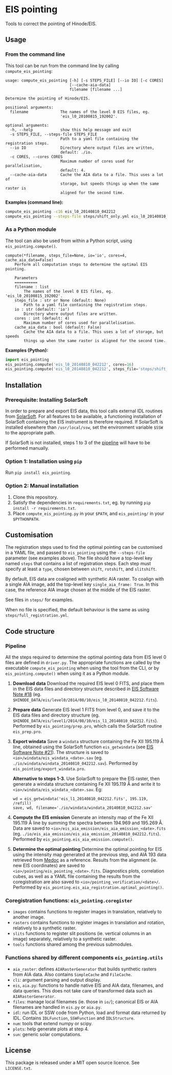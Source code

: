 # EIS pointing

Tools to correct the pointing of Hinode/EIS.

## Usage

### From the command line

This tool can be run from the command line by calling
`compute_eis_pointing`:

~~~
usage: compute_eis_pointing [-h] [-s STEPS_FILE] [--io IO] [-c CORES]
                            [--cache-aia-data]
                            filename [filename ...]

Determine the pointing of Hinode/EIS.

positional arguments:
  filename              The names of the level 0 EIS files, eg.
                        'eis_l0_20100815_192002'.

optional arguments:
  -h, --help            show this help message and exit
  -s STEPS_FILE, --steps-file STEPS_FILE
                        Path to a yaml file containing the registration steps.
  --io IO               Directory where output files are written,
                        default: ./io.
  -c CORES, --cores CORES
                        Maximum number of cores used for parallelisation,
                        default: 4.
  --cache-aia-data      Cache the AIA data to a file. This uses a lot of
                        storage, but speeds things up when the same raster is
                        aligned for the second time.
~~~

**Examples (command line):**

~~~bash
compute_eis_pointing -c16 eis_l0_20140810_042212
compute_eis_pointing --steps-file steps/shift_only.yml eis_l0_20140810_042212
~~~

### As a Python module

The tool can also be used from within a Python script, using
`eis_pointing.compute()`.

~~~
compute(*filename, steps_file=None, io='io', cores=4, cache_aia_data=False)
    Perform all computation steps to determine the optimal EIS pointing.

    Parameters
    ==========
    filename : list
        The names of the level 0 EIS files, eg. 'eis_l0_20100815_192002'.
    steps_file : str or None (default: None)
        Path to a yaml file containing the registration steps.
    io : str (default: 'io')
        Directory where output files are written.
    cores : int (default: 4)
        Maximum number of cores used for parallelisation.
    cache_aia_data : bool (default: False)
        Cache the AIA data to a file. This uses a lot of storage, but speeds
        things up when the same raster is aligned for the second time.
~~~

**Examples (Python):**

~~~python
import eis_pointing
eis_pointing.compute('eis_l0_20140810_042212', cores=16)
eis_pointing.compute('eis_l0_20140810_042212', steps_file='steps/shift_only.yml')
~~~

## Installation

### Prerequisite: Installing SolarSoft

In order to prepare and export EIS data, this tool calls external IDL routines
from [SolarSoft]. For all features to be available, a functioning installation
of SolarSoft containing the EIS instrument is therefore required. If SolarSoft
is installed elsewhere than `/usr/local/ssw`, set the environment variable
`$SSW` to the appropriate path.

If SolarSoft is not installed, steps 1 to 3 of the [pipeline](#pipeline) will
have to be performed manually.

### Option 1: Installation using `pip`

Run `pip install eis_pointing`.

### Option 2: Manual installation

1. Clone this repository.
2. Satisfy the dependencies in `requirements.txt`, eg. by running
   `pip install -r requirements.txt`.
3. Place `compute_eis_pointing.py` in your `$PATH`, and
   `eis_pointing/` in your `$PYTHONPATH`.

[SolarSoft]: http://www.ascl.net/1208.013
[pySitools2]: http://medocias.github.io/pySitools2_1.0/

## Customisation

The registration steps used to find the optimal pointing can be customised in a
YAML file, and passed to `eis_pointing` using the `--steps-file` parameter (see
examples above). The file should have a top-level key named `steps` that
contains a list of registration steps. Each step must specify at least a
`type`, chosen between `shift`, `rotshift`, and `slitshift`.

By default, EIS data are coaligned with synthetic AIA raster. To coalign with a
single AIA image, add the top-level key `single_aia_frame: True`. In this case,
the reference AIA image chosen at the middle of the EIS raster.

See files in `steps/` for examples.

When no file is specified, the default behaviour is the same as using
`steps/full_registration.yml`.

## Code structure

### Pipeline

All the steps required to determine the optimal pointing data from EIS level 0
files are defined in `driver.py`. The appropriate functions are called by the
executable `compute_eis_pointing` when using the tool from the CLI, or by
`eis_pointing.compute()` when using it as a Python module.

1. **Download data** Download the required EIS level 0 FITS,
   and place them in the EIS data files and directory structure
   described in [EIS Software Note #18][swn18]
   (eg.  `$HINODE_DATA/eis/level0/2014/08/10/eis_l0_20140810_042212.fits`).

2. **Prepare data** Generate EIS level 1 FITS from level 0, and save it to the
   EIS data files and directory structure
   (eg. `$HINODE_DATA/eis/level1/2014/08/10/eis_l1_20140810_042212.fits`).
   Performed by `eis_pointing/prep.pro`, which calls the SolarSoft routine
   `eis_prep.pro`.

3. **Export windata** Save a `windata` structure containing the
   Fe XII 195.119 Å line, obtained using the SolarSoft function
   `eis_getwindata` (see [EIS Software Note #21][swn21]).
   The structure is saved to `<io>/windata/eis_windata_<date>.sav`
   (eg. `./io/windata/windata_20140810_042212.sav`).
   Performed by `eis_pointing/export_windata.pro`.

   **Alternative to steps 1-3.** Use SolarSoft to prepare the EIS raster,
   then generate a windata structure containing Fe XII 195.119 Å and write
   it to `<io>/windata/eis_windata_<date>.sav`. Eg:

   ~~~IDL
   wd = eis_getwindata('eis_l1_20140810_042212.fits', 195.119, /refill)
   save, wd, filename='./io/windata/windata_20140810_042212.sav'
   ~~~

4. **Compute the EIS emission**
   Generate an intensity map of the Fe XII 195.119 Å line by summing
   the spectra between 194.969 and 195.269 Å. Data are saved to
   `<io>/eis_aia_emission/eis_aia_emission_<date>.fits` (eg.
   `./io/eis_aia_emission/eis_aia_emission_20140810_042212.fits`).
   Performed by `eis_pointing.eis_aia_emission.compute()`.

5. **Determine the optimal pointing** Determine the optimal pointing for EIS
   using the intensity map generated at the previous step, and AIA 193 data
   retrieved from [Medoc][medoc-homepage] as a reference.  Results from the
   alignment (ie. new EIS coordinates) are saved to
   `<io>/pointing/eis_pointing_<date>.fits`. Diagnostics plots, correlation
   cubes, as well as a YAML file containing the results from the coregistration
   are also saved to `<io>/pointing_verification/<date>/`.  Performed by
   `eis_pointing.eis_aia_registration.optimal_pointing()`.

[swn18]: ftp://sohoftp.nascom.nasa.gov/solarsoft/hinode/eis/doc/eis_notes/18_FILES/eis_swnote_18.pdf
[swn21]: ftp://sohoftp.nascom.nasa.gov/solarsoft/hinode/eis/doc/eis_notes/21_WINDATA/eis_swnote_21.pdf
[medoc-homepage]: https://idoc.ias.u-psud.fr/MEDOC


### Coregistration functions: `eis_pointing.coregister`

- `images` contains functions to register images in translation, relatively to
  another image.
- `rasters` contains functions to register images in translation and rotation,
  relatively to a synthetic raster.
- `slits` functions to register slit positions (ie. vertical columns in an
  image) separately, relatively to a synthetic raster.
- `tools` functions shared among the previous submodules.

### Functions shared by different components `eis_pointing.utils`

- `aia_raster`: defines `AIARasterGenerator` that builds synthetic rasters
  from AIA data. Also contains `SimpleCache` and `FileCache`.
- `cli`: argument parsing and output display.
- `eis`, `aia.py`: functions to handle native EIS and AIA data, filenames,
  and data queries. This does not take care of transformed data such as
  `AIARasterGenerator`.
- `files`: manage local filenames (ie. those in `io/`); canonical EIS or AIA
  filenames are handled in `eis.py` or `aia.py`.
- `idl`: run IDL or SSW code from Python, load and format data returned by
  IDL. Contains `IDLFunction`, `SSWFunction` and `IDLStructure`.
- `num`: tools that extend numpy or scipy.
- `plots`: help generate plots at step 4.
- `sun`: generic solar computations.

## License

This package is released under a MIT open source licence. See `LICENSE.txt`.

